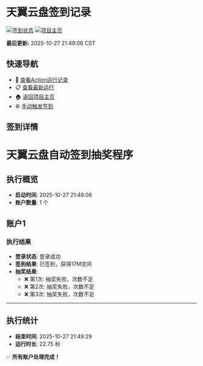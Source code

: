 # 天翼云盘签到记录

[![签到状态](https://github.com/bddddd/189pan/actions/workflows/main.yml/badge.svg)](https://github.com/bddddd/189pan/actions/workflows/main.yml) [![项目主页](https://img.shields.io/badge/GitHub-项目主页-blue?logo=github)](https://github.com/bddddd/189pan)

**最后更新:** 2025-10-27 21:49:06 CST

## 快速导航

- 🔄 [查看Action运行记录](https://github.com/bddddd/189pan/actions)
- 📋 [查看最新运行](https://github.com/bddddd/189pan/actions/runs/18843253785)
- 🏠 [返回项目主页](https://github.com/bddddd/189pan)
- ⚙️ [手动触发签到](https://github.com/bddddd/189pan/actions/workflows/main.yml)

## 签到详情

# 天翼云盘自动签到抽奖程序

## 执行概览
- **启动时间**: 2025-10-27 21:49:06
- **账户数量**: 1 个

## 账户1
### 执行结果
- **登录状态**: 登录成功
- **签到结果**: 已签到，获得17M空间
- **抽奖结果**:
  - ❌ 第1次: 抽奖失败，次数不足
  - ❌ 第2次: 抽奖失败，次数不足
  - ❌ 第3次: 抽奖失败，次数不足

---
## 执行统计
- **结束时间**: 2025-10-27 21:49:29
- **运行时长**: 22.75 秒

✅ **所有账户处理完成！**
